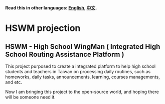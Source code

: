 **Read this in other languages: [English](README.md), [中文](README_zh.md).**

# HSWM projection
## HSWM - High School WingMan ( Integrated High School Routing Assistance Platform )

This project purposed to create a integrated platform to help high school students and teachers in Taiwan on processing daily routines, 
such as homeworks, daily tasks, announcements, learning, courses managements, and etc.

Now I am bringing this project to the open-source world, and hoping there will be someone need it.
